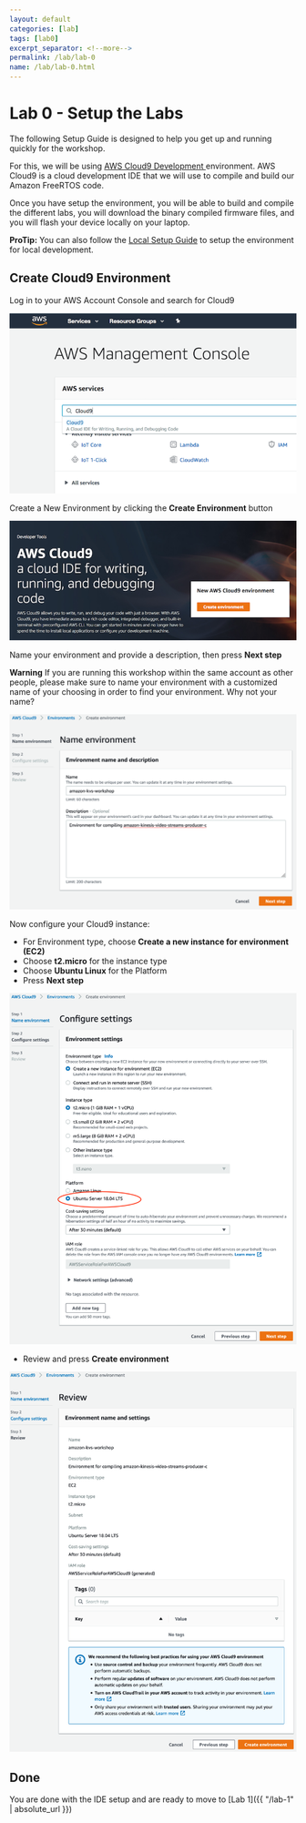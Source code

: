 ```yaml
---
layout: default
categories: [lab]
tags: [lab0]
excerpt_separator: <!--more-->
permalink: /lab/lab-0
name: /lab/lab-0.html
---
```


# Lab 0 - Setup the Labs

The following Setup Guide is designed to help you get up and running quickly for the workshop.

For this, we will be using [AWS Cloud9 Development ](https://aws.amazon.com/cloud9/) environment. AWS Cloud9 is a cloud development IDE that we will use to compile and build our Amazon FreeRTOS code.

Once you have setup the environment, you will be able to build and  compile the different labs, you will download the binary compiled  firmware files, and you will flash your device locally on your laptop.

**ProTip:** You can also follow the [Local Setup Guide](https://teuteuguy.github.io/amazon-freertos-workshop-docs/docs/local-setup-guide) to setup the environment for local development.

## Create Cloud9 Environment

Log in to your AWS Account Console and search for Cloud9

![Search for Cloud9](images/lab0/c9-00-search.png)

Create a New Environment by clicking the **Create Environment** button

![Create the Cloud9 env](images/lab0/c9-01-create-env.png)

Name your environment and provide a description, then press **Next step**

**Warning** If you are running  this workshop within the same account as other people, please make sure  to name your environment with a customized name of your choosing in  order to find your environment. Why not your name?

![Start cloud9](images/lab0/cloud9-name.png)

Now configure your Cloud9 instance:

- For Environment type, choose **Create a new instance for environment (EC2)**
- Choose **t2.micro** for the instance type
- Choose **Ubuntu Linux** for the Platform
- Press **Next step**

![Configure the Cloud9 env](images/lab0/cloud9-config.png)

- Review and press **Create environment**

![Review the Cloud9 env](images/lab0/cloud9-review.png)

## Done


You are done with the IDE setup and are ready to move to [Lab 1]({{ "/lab-1" | absolute_url }})